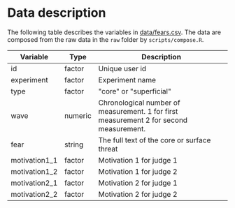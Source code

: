 # Data description

The following table describes the variables in [data/fears.csv](fears.csv).
The data are composed from the raw data in the `raw` folder by `scripts/compose.R`.

Variable        | Type          | Description
--------------- | ------------- | -----------------
id              | factor        | Unique user id
experiment      | factor        | Experiment name
type            | factor        | "core" or "superficial"  
wave            | numeric       | Chronological number of measurement. 1 for first measurement 2 for second measurement.
fear            | string        | The full text of the core or surface threat
motivation1_1   | factor        | Motivation 1 for judge 1
motivation1_2   | factor        | Motivation 1 for judge 2
motivation2_1   | factor        | Motivation 2 for judge 1
motivation2_2   | factor        | Motivation 2 for judge 2
